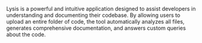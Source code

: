 Lysis is a powerful and intuitive application designed to assist developers in understanding and documenting their codebase. By allowing users to upload an entire folder of code, the tool automatically analyzes all files, generates comprehensive documentation, and answers custom queries about the code.